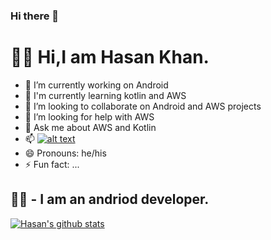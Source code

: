 ### Hi there 👋

<!--
**hasanmohdkhan/hasanmohdkhan** is a ✨ _special_ ✨ repository because its `README.md` (this file) appears on your GitHub profile.
-->


<h1>👨‍💻 Hi,I am Hasan Khan.</h1>

- 🔭 I’m currently working on Android 
- 🌱 I'm currently learning kotlin and AWS
- 👯 I’m looking to collaborate on Android and AWS projects
- 🤔 I’m looking for help with AWS
- 💬 Ask me about AWS and Kotlin
- 📫 [![alt text][1.1]][1] 
- 😄 Pronouns: he/his
- ⚡ Fun fact: ...


<h2> 👷‍♂️ - I am an andriod developer.</h2>

<!-- links to your social media accounts -->
<!-- update these accordingly -->

  [1.1]: http://i.imgur.com/tXSoThF.png (twitter icon with padding)
[1]: http://www.twitter.com/hasanzian

[![Hasan's github stats](https://github-readme-stats.vercel.app/api?username=hasanmohdkhan)](https://github.com/hasanmohdkhan)



